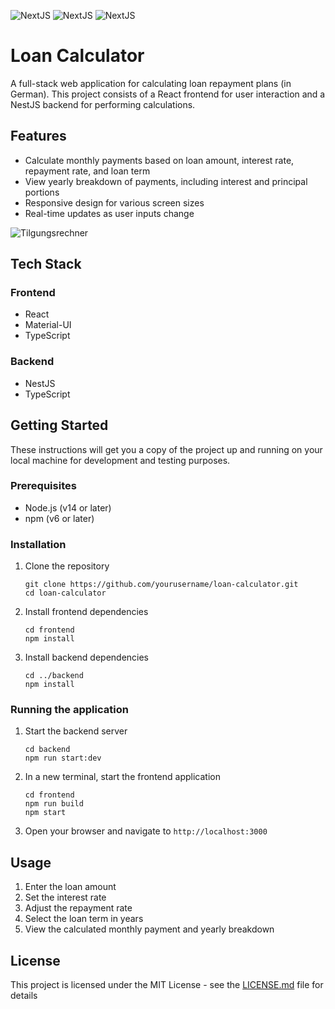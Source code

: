 ![NextJS](https://img.shields.io/badge/License-MIT-blue)
![NextJS](https://img.shields.io/badge/NextJS-14.2.12-blue)
![NextJS](https://img.shields.io/badge/NestJS-10.4.3-red)

# Loan Calculator

A full-stack web application for calculating loan repayment plans (in German). This project consists of a React frontend for user interaction and a NestJS backend for performing calculations.

## Features

- Calculate monthly payments based on loan amount, interest rate, repayment rate, and loan term
- View yearly breakdown of payments, including interest and principal portions
- Responsive design for various screen sizes
- Real-time updates as user inputs change

![Tilgungsrechner](https://notenoughsleep.eu/files/Tilgungsrechner_Screen1.png)

## Tech Stack

### Frontend
- React
- Material-UI
- TypeScript

### Backend
- NestJS
- TypeScript

## Getting Started

These instructions will get you a copy of the project up and running on your local machine for development and testing purposes.

### Prerequisites

- Node.js (v14 or later)
- npm (v6 or later)

### Installation

1. Clone the repository
   ```
   git clone https://github.com/yourusername/loan-calculator.git
   cd loan-calculator
   ```

2. Install frontend dependencies
   ```
   cd frontend
   npm install
   ```

3. Install backend dependencies
   ```
   cd ../backend
   npm install
   ```

### Running the application

1. Start the backend server
   ```
   cd backend
   npm run start:dev
   ```

2. In a new terminal, start the frontend application
   ```
   cd frontend
   npm run build
   npm start
   ```

3. Open your browser and navigate to `http://localhost:3000`

## Usage

1. Enter the loan amount
2. Set the interest rate
3. Adjust the repayment rate
4. Select the loan term in years
5. View the calculated monthly payment and yearly breakdown

## License

This project is licensed under the MIT License - see the [LICENSE.md](LICENSE.md) file for details
